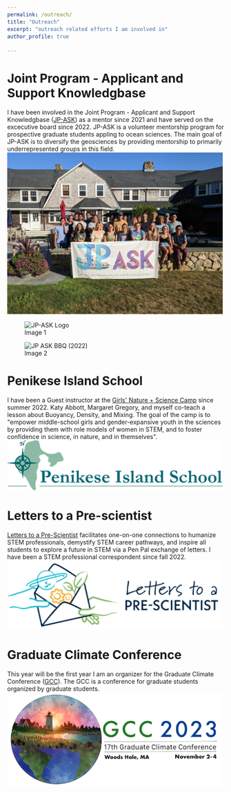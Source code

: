 ```yaml
---
permalink: /outreach/
title: "Outreach"
excerpt: "outreach related efforts I am involved in"
author_profile: true

---
```



Joint Program - Applicant and Support Knowledgbase
======
I have been involved in the Joint Program - Applicant and Support Knowledgbase ([JP-ASK](https://mit.whoi.edu/admissions/apply/jp-applicant-service-knowledgebase-jp-ask/)) as a mentor since 2021 and have served on the excecutive board since 2022. JP-ASK is a volunteer mentorship program for prospective graduate students appling to ocean sciences. The main goal of JP-ASK is to diversify the geosciences by providing mentorship to primarily underrepresented groups in this field.  <br/><img src='/images/JP_ASK_BBQ_photo2022.jpeg' width="500">

<div class="gallery gallery-cols-3">
    <figure>
        <img src="https://i.imgur.com/qLLZzY6.png" alt="JP-ASK Logo">
        <figcaption>Image 1</figcaption>
    </figure>
    <figure>
        <img src="https://i.imgur.com/uCKjhnY.jpeg" alt="JP ASK BBQ (2022)">
        <figcaption>Image 2</figcaption></a>
    </figure>
</div>

Penikese Island School
======
I have been a Guest instructor at the [Girls' Nature + Science Camp](https://www.penikese.org/camp) since summer 2022. Katy Abbott, Margaret Gregory, and myself co-teach a lesson about Buoyancy, Density, and Mixing. The goal of the camp is to "empower middle-school girls and gender-expansive youth in the sciences by providing them with role models of women in STEM, and to foster confidence in science, in nature, and in themselves". <br/><img src='/images/penikese2023_logo.png' width="500">

Letters to a Pre-scientist
======
[Letters to a Pre-Scientist](https://prescientist.org/about-us/) facilitates one-on-one connections to humanize STEM professionals, demystify STEM career pathways, and inspire all students to explore a future in STEM via a Pen Pal exchange of letters. I have been a STEM professional correspondent since fall 2022. <br/><img src='/images/lps_logo.png' width="500">

Graduate Climate Conference
======
This year will be the first year I am an organizer for the Graduate Climate Conference ([GCC](https://graduateclimateconference.github.io/about/)). 
The GCC is a conference for graduate students organized by graduate students. <br/><img src='/images/GCC_Logo.png' width="500">
